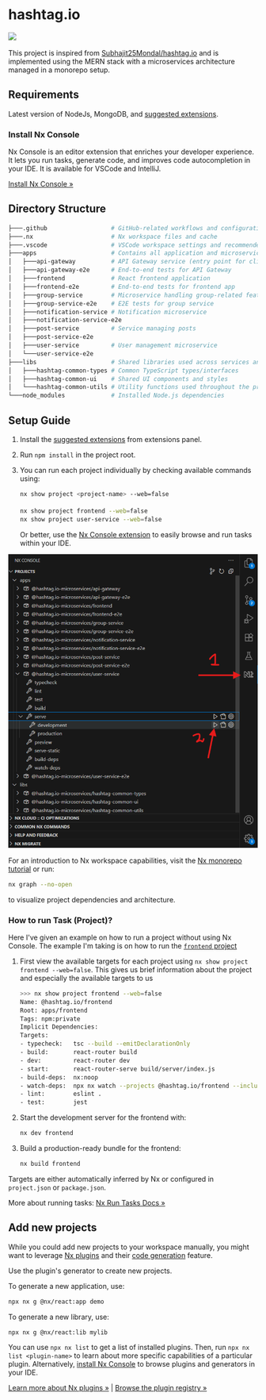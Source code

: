 # hashtag.io

<a alt="Nx logo" href="https://nx.dev" target="_blank" rel="noreferrer"><img src="https://raw.githubusercontent.com/nrwl/nx/master/images/nx-logo.png" width="45"></a>

This project is inspired from [Subhajit25Mondal/hashtag.io](https://github.com/Subhajit25Mondal/hashtag.io) and is implemented using the MERN stack with a microservices architecture managed in a monorepo setup.

## Requirements

Latest version of NodeJs, MongoDB, and [suggested extensions](./.vscode/extensions.json). 

### Install Nx Console

Nx Console is an editor extension that enriches your developer experience. It lets you run tasks, generate code, and improves code autocompletion in your IDE. It is available for VSCode and IntelliJ.

[Install Nx Console &raquo;](https://nx.dev/getting-started/editor-setup?utm_source=nx_project&utm_medium=readme&utm_campaign=nx_projects)

## Directory Structure

```bash
├───.github                  # GitHub-related workflows and configurations
├───.nx                      # Nx workspace files and cache
├───.vscode                  # VSCode workspace settings and recommended extensions
├───apps                     # Contains all application and microservices projects
│   ├───api-gateway          # API Gateway service (entry point for client requests)
│   ├───api-gateway-e2e      # End-to-end tests for API Gateway
│   ├───frontend             # React frontend application
│   ├───frontend-e2e         # End-to-end tests for frontend app
│   ├───group-service        # Microservice handling group-related features
│   ├───group-service-e2e    # E2E tests for group service
│   ├───notification-service # Notification microservice
│   ├───notification-service-e2e
│   ├───post-service         # Service managing posts
│   ├───post-service-e2e
│   ├───user-service         # User management microservice
│   └───user-service-e2e
├───libs                     # Shared libraries used across services and frontend
│   ├───hashtag-common-types # Common TypeScript types/interfaces
│   ├───hashtag-common-ui    # Shared UI components and styles
│   └───hashtag-common-utils # Utility functions used throughout the project
└───node_modules             # Installed Node.js dependencies

```

## Setup Guide

1. Install the [suggested extensions](./.vscode/extensions.json) from extensions panel.
1. Run `npm install` in the project root.
1. You can run each project individually by checking available commands using:

   ```bash
   nx show project <project-name> --web=false
   
   nx show project frontend --web=false
   nx show project user-service --web=false
   ```

   Or better, use the [Nx Console extension](https://marketplace.visualstudio.com/items?itemName=nrwl.angular-console) to easily browse and run tasks within your IDE.

![Nx Console Preview](./images/nx-console-preview.png)

For an introduction to Nx workspace capabilities, visit the [Nx monorepo tutorial](https://nx.dev/getting-started/tutorials/react-monorepo-tutorial?utm_source=nx_project&utm_medium=readme&utm_campaign=nx_projects) or run:

```bash
nx graph --no-open
```

to visualize project dependencies and architecture.

### How to run Task (Project)?

Here I've given an example on how to run a project without using Nx Console. The example I'm taking is on how to run the [`frontend` project](./apps/frontend/)

1. First view the available targets for each project using `nx show project frontend --web=false`. This gives us brief information about the project and especially the available targets to us

    ```bash
    >>> nx show project frontend --web=false 
    Name: @hashtag.io/frontend
    Root: apps/frontend
    Tags: npm:private
    Implicit Dependencies:
    Targets:
    - typecheck:   tsc --build --emitDeclarationOnly
    - build:       react-router build
    - dev:         react-router dev
    - start:       react-router-serve build/server/index.js
    - build-deps:  nx:noop
    - watch-deps:  npx nx watch --projects @hashtag.io/frontend --includeDependentProjects -- npx nx build-deps @hashtag.io/frontend   
    - lint:        eslint .
    - test:        jest
    ```

2. Start the development server for the frontend with:

    ```bash
    nx dev frontend
    ```

3. Build a production-ready bundle for the frontend:

    ```bash
    nx build frontend
    ```

Targets are either automatically inferred by Nx or configured in `project.json` or `package.json`.

More about running tasks: [Nx Run Tasks Docs »](https://nx.dev/features/run-tasks?utm_source=nx_project&utm_medium=readme&utm_campaign=nx_projects)

## Add new projects

While you could add new projects to your workspace manually, you might want to leverage [Nx plugins](https://nx.dev/concepts/nx-plugins?utm_source=nx_project&utm_medium=readme&utm_campaign=nx_projects) and their [code generation](https://nx.dev/features/generate-code?utm_source=nx_project&utm_medium=readme&utm_campaign=nx_projects) feature.

Use the plugin's generator to create new projects.

To generate a new application, use:

```sh
npx nx g @nx/react:app demo
```

To generate a new library, use:

```sh
npx nx g @nx/react:lib mylib
```

You can use `npx nx list` to get a list of installed plugins. Then, run `npx nx list <plugin-name>` to learn about more specific capabilities of a particular plugin. Alternatively, [install Nx Console](https://nx.dev/getting-started/editor-setup?utm_source=nx_project&utm_medium=readme&utm_campaign=nx_projects) to browse plugins and generators in your IDE.

[Learn more about Nx plugins &raquo;](https://nx.dev/concepts/nx-plugins?utm_source=nx_project&utm_medium=readme&utm_campaign=nx_projects) | [Browse the plugin registry &raquo;](https://nx.dev/plugin-registry?utm_source=nx_project&utm_medium=readme&utm_campaign=nx_projects)


